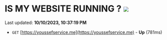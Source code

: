 # IS MY WEBSITE RUNNING ? [![](https://img.shields.io/static/v1?label=Sponsor&message=%E2%9D%A4&logo=GitHub&color=%23fe8e86)](https://github.com/sponsors/<username>)

Last updated: **10/10/2023, 10:37:19 PM**

- `GET` [https://youssefservice.me](https://youssefservice.me) - **Up** (781ms)
